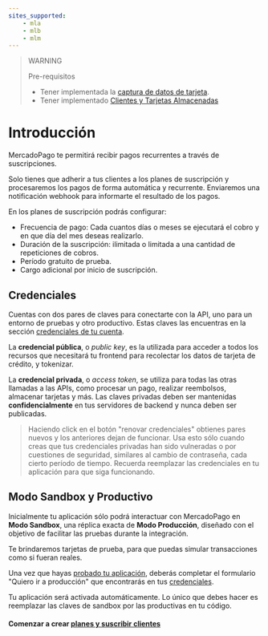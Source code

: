 ```yaml
---
sites_supported:
    - mla
    - mlb 
    - mlm
---
```


> WARNING
>
> Pre-requisitos
>
> * Tener implementada la [captura de datos de tarjeta](../../payments/api/receiving-payment-by-card.es.md#captura-los-datos-de-tarjeta).
> * Tener implementado [Clientes y Tarjetas Almacenadas](../../payments/api/customers-and-cards.es.md)

# Introducción

MercadoPago te permitirá recibir pagos recurrentes a través de suscripciones. 

Solo tienes que adherir a tus clientes a los planes de suscripción y procesaremos los pagos de forma automática y recurrente.
Enviaremos una notificación webhook para informarte el resultado de los pagos.

En los planes de suscripción podrás configurar:

* Frecuencia de pago: Cada cuantos días o meses se ejecutará el cobro y en que día del mes deseas realizarlo.
* Duración de la suscripción: ilimitada o limitada a una cantidad de repeticiones de cobros.
* Período gratuito de prueba.
* Cargo adicional por inicio de suscripción.

## Credenciales

Cuentas con dos pares de claves para conectarte con la API, uno para un entorno de pruebas y otro productivo. Estas claves las encuentras en la sección [credenciales de tu cuenta](https://www.mercadopago.com.ar/account/credentials).

La **credencial pública**, o *public key*, es la utilizada para acceder a todos los recursos que necesitará tu frontend para recolectar los datos de tarjeta de crédito, y tokenizar.

La **credencial privada**, o *access token*, se utiliza para todas las otras llamadas a las APIs, como procesar un pago, realizar reembolsos, almacenar tarjetas y más. Las claves privadas deben ser mantenidas **confidencialmente** en tus servidores de backend y nunca deben ser publicadas.

> Haciendo click en el botón "renovar credenciales" obtienes pares nuevos y los anteriores dejan de funcionar. Usa esto sólo cuando creas que tus credenciales privadas han sido vulneradas o por cuestiones de seguridad, similares al cambio de contraseña, cada cierto período de tiempo. Recuerda reemplazar las credenciales en tu aplicación para que siga funcionando.

## Modo Sandbox y Productivo

Inicialmente tu aplicación sólo podrá interactuar con MercadoPago en **Modo Sandbox**, una réplica exacta de **Modo Producción**, diseñado con el objetivo de facilitar las pruebas durante la integración.

Te brindaremos tarjetas de prueba, para que puedas simular transacciones como si fueran reales.

Una vez que hayas [probado tu aplicación](/guides/subscriptions/api/testing.es.md), deberás completar el formulario "Quiero ir a producción" que encontrarás en tus [credenciales](https://www.mercadopago.com.ar/account/credentials).

Tu aplicación será activada automáticamente. Lo único que debes hacer es reemplazar las claves de sandbox por las productivas en tu código.


#### Comenzar a crear [planes y suscribir clientes](/guides/subscriptions/api/create-subscription.es.md)
